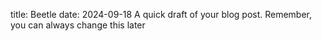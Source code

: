 title: Beetle
date: 2024-09-18
A quick draft of your blog post. Remember, you can always change this later
